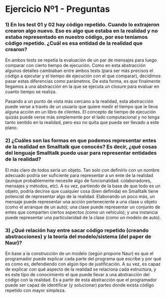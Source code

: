 # Ejercicio Nº1 - Preguntas

### **1) En los test 01 y 02 hay código repetido. Cuando lo extrajeron crearon algo nuevo. Eso es algo que estaba en la realidad y no estaba representado en nuestro código, por eso teníamos código repetido. ¿Cuál es esa entidad de la realidad que crearon?**

En ambos tests se repetía la evaluación de un par de mensajes para luego comparar con cierto tiempo de ejecución. Como en esta abstracción algunos detalles cambiaban entre ambos tests (para ser más precisos el código a ejecutar y el tiempo de ejecución con el que comparar), decidimos pasar estas diferencias como parámetros. De esta forma, es que finalmente llegamos a una abstracción en la que se ejecuta un closure para evaluar en cuanto tiempo se realiza.

Pasando a un punto de vista más cercano a la realidad, esta abstracción puede verse a través de un usuario que quiere medir el tiempo que le lleva alguna acción en un libro de clientes. El concepto de tiempo de ejecución quizás puede verse más simplemente por el lado computacional y no tenga tanto sentido en la realidad, pero eso no quita que pueda ser llevado a este plano.


### **2) ¿Cuáles son las formas en que podemos representar entes de la realidad en Smalltalk que conocés? Es decir, ¿qué cosas del lenguaje Smalltalk puedo usar para representar entidades de la realidad?**

El más claro de todos sería un objeto. Tan solo con definirlo con un nombre adecuado podría ser suficiente para representar a un ente de la realidad (aunque probablemente necesite algo de funcionalidad: colaboradores, mensajes y métodos, etc). A su vez, partiendo de la base de que todo es un objeto, podría decirse que cualquier cosa (bien definida) en Smalltalk tiene potencial de representar algo de la realidad. Elaborando un poco más, un mensaje puede representar una acción perteneciente a una clase u objeto (como el arranque de un auto); una clase puede representar un conjunto de entes que comparten ciertos aspectos (como un vehículo); y una instancia puede representar una particularidad de la clase (como un modelo de auto).


### **3) ¿Qué relación hay entre sacar código repetido (creando abstracciones) y la teoría del modelo/sistema (del paper de Naur)?**

En base a la construcción de un modelo (según propone Naur) es que el programador puede explicar cada parte del programa que escribe y por qué es como es, defendiendo con algún tipo de justificación. A su vez, es capaz de explicar con qué aspecto de la realidad se relaciona cada estructura, y es este tipo de conocimiento el que puede llevar a una abstracción del código con la realidad. Es a partir de esta abstracción que el programador puede ser capaz de identificar (y solucionar) partes donde exista código repetido con mayor simpleza.